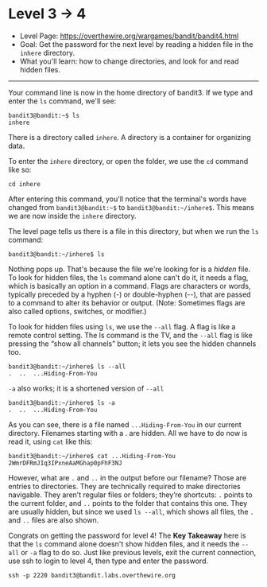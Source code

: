 # Level 3 -> 4

- Level Page: https://overthewire.org/wargames/bandit/bandit4.html
- Goal: Get the password for the next level by reading a hidden file in the `inhere` directory.
- What you'll learn: how to change directories, and look for and read hidden files.
---
Your command line is now in the home directory of bandit3. If we type and enter the `ls` command, we'll see:
```
bandit3@bandit:~$ ls
inhere
```

There is a directory called `inhere`. A directory is a container for organizing data.

To enter the `inhere` directory, or open the folder, we use the `cd` command like so:
```
cd inhere
```

After entering this command, you'll notice that the terminal's words have changed from `bandit3@bandit:~$` to `bandit3@bandit:~/inhere$`. This means we are now inside the `inhere` directory.

The level page tells us there is a file in this directory, but when we run the `ls` command:
```
bandit3@bandit:~/inhere$ ls
```
Nothing pops up. That's because the file we're looking for is a _hidden_ file. To look for hidden files, the `ls` command alone can't do it, it needs a flag, which is basically an option in a command.  Flags are characters or words, typically preceded by a hyphen (-) or double-hyphen (--), that are passed to a command to alter its behavior or output. (Note: Sometimes flags are also called options, switches, or modifier.)

To look for hidden files using `ls`, we use the `--all` flag. A flag is like a remote control setting. The ls command is the TV, and the `--all` flag is like pressing the “show all channels” button; it lets you see the hidden channels too.
```
bandit3@bandit:~/inhere$ ls --all
.  ..  ...Hiding-From-You
```

`-a` also works; it is a shortened version of `--all`
```
bandit3@bandit:~/inhere$ ls -a
.  ..  ...Hiding-From-You
```

As you can see, there is a file named `...Hiding-From-You` in our current directory. Filenames starting with a . are hidden. All we have to do now is read it, using `cat` like this:
```
bandit3@bandit:~/inhere$ cat ...Hiding-From-You
2WmrDFRmJIq3IPxneAaMGhap0pFhF3NJ
```

However, what are `.` and `..` in the output before our filename? Those are entries to directories. They are technically required to make directories navigable. They aren’t regular files or folders; they’re shortcuts: `.` points to the current folder, and `..` points to the folder that contains this one. They are usually hidden, but since we used `ls --all`, which shows all files, the `.` and `..` files are also shown.

Congrats on getting the password for level 4! The **Key Takeaway** here is that the `ls` command alone doesn't show hidden files, and it needs the `--all` or `-a` flag to do so. Just like previous levels, exit the current connection, use ssh to login to level 4, then type and enter the password.

```
ssh -p 2220 bandit3@bandit.labs.overthewire.org
```